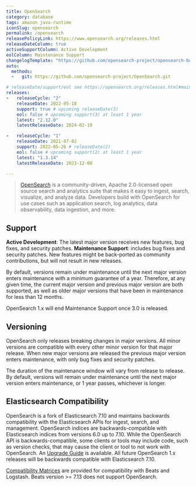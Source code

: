 ```yaml
---
title: OpenSearch
category: database
tags: amazon java-runtime
iconSlug: opensearch
permalink: /opensearch
releasePolicyLink: https://www.opensearch.org/releases.html
releaseDateColumn: true
activeSupportColumn: Active Development
eolColumn: Maintenance Support
changelogTemplate: "https://github.com/opensearch-project/opensearch-build/blob/main/release-notes/opensearch-release-notes-__LATEST__.md"
auto:
  methods:
  -   git: https://github.com/opensearch-project/OpenSearch.git

# releaseDate/support/eol see https://opensearch.org/releases.html#maintenance-policy
releases:
-   releaseCycle: "2"
    releaseDate: 2022-05-18
    support: true # upcoming releaseDate(3)
    eol: false # upcoming support(3) at least 1 year
    latest: "2.12.0"
    latestReleaseDate: 2024-02-19

-   releaseCycle: "1"
    releaseDate: 2021-07-02
    support: 2022-05-26 # releaseDate(2)
    eol: false # upcoming support(2) at least 1 year
    latest: "1.3.14"
    latestReleaseDate: 2023-12-08

---
```


> [OpenSearch](https://opensearch.org/) is a community-driven, Apache 2.0-licensed open source
> search and analytics suite that makes it easy to ingest, search, visualize, and analyze data.
> Developers build with OpenSearch for use cases such as application search, log analytics, data
> observability, data ingestion, and more.

## Support

**Active Development**: The latest major version receives new features, bug fixes, and security patches.
**Maintenance Support**: includes bug fixes and security patches. New features might be back-ported as
  community contributions, but will not result in new releases.

By default, versions remain under maintenance until the next major version enters maintenance with
a minimum guarantee of a year. Therefore, at any given time, the current major version and previous
major version are both supported, as well as older major versions that have been in maintenance
for less than 12 months.

OpenSearch 1.x will end Maintenance Support once 3.0 is released.

## Versioning

OpenSearch only releases breaking changes in major versions. All minor versions are compatible with
every other minor version for that major release. When new major versions are released the previous
major version enters maintenance, with only bug fixes and security patches.

The duration of the maintenance window will vary from release to release. By default, versions will
remain under maintenance until the next major version enters maintenance, or 1 year passes,
whichever is longer.

## Elasticsearch Compatibility

OpenSearch is a fork of Elasticsearch 7.10 and maintains backwards compatibility with the
Elasticsearch APIs for ingest, search, and management. OpenSearch indices are backwards-compatible
with Elasticsearch indices from versions 6.0 up to 7.10. While the OpenSearch API is
backwards-compatible, some clients or tools may include code, such as version checks, that may
cause the client or tool to not work with OpenSearch. An [Upgrade Guide](https://opensearch.org/faq/#q3.1)
is available. All future OpenSearch 1.x releases will be backwards compatible with Elasticsearch
7.10.

[Compatibility Matrices](https://opensearch.org/docs/latest/clients/agents-and-ingestion-tools/index/#compatibility-matrices)
are provided for compatibility with Beats and Logstash. Beats version >= 7.13 does not support
OpenSearch.

